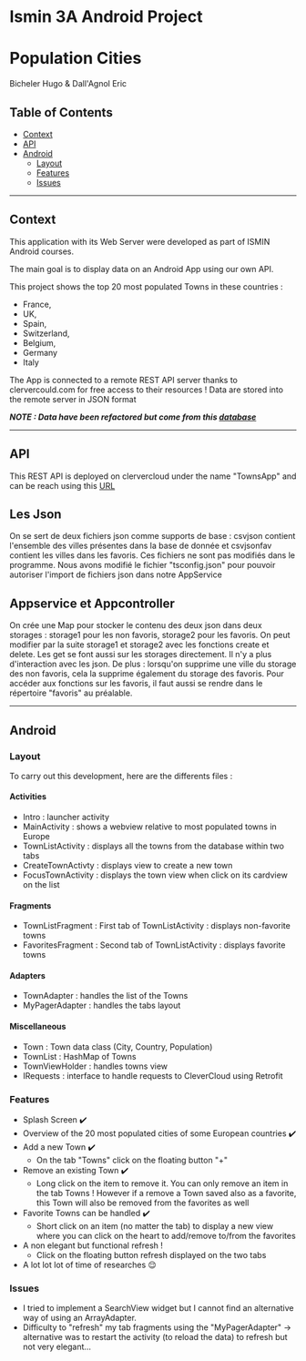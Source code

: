 # Ismin 3A Android Project
# Population Cities
Bicheler Hugo & Dall'Agnol Eric

## Table of Contents

- [Context](#context)
- [API](#api)
- [Android](#android)
  - [Layout](#layout)
  - [Features](#features)
  - [Issues](#issues)







-------

## Context

This application  with its Web Server were developed as part of ISMIN Android courses.

The main goal is to display data on an Android App using our own API.

This project shows the top 20 most populated Towns in these countries : 
- France, 
- UK, 
- Spain, 
- Switzerland, 
- Belgium, 
- Germany
- Italy


The App is connected to a remote REST API server thanks to clervercould.com for free access to their resources ! Data are stored into the remote server in JSON format


***NOTE : Data have been refactored but come from this [database](https://data.opendatasoft.com/explore/dataset/worldcitiespop%40public/table/?disjunctive.country&timezone=Europe%2FBerlin&sort=population&dataChart=eyJxdWVyaWVzIjpbeyJjaGFydHMiOlt7InR5cGUiOiJsaW5lIiwiZnVuYyI6Ik1BWCIsInlBeGlzIjoicG9wdWxhdGlvbiIsInNjaWVudGlmaWNEaXNwbGF5Ijp0cnVlLCJjb2xvciI6IiMyQzNGNTYifV0sInhBeGlzIjoiY291bnRyeSIsIm1heHBvaW50cyI6MjAwLCJzb3J0IjoiIiwiY29uZmlnIjp7ImRhdGFzZXQiOiJ3b3JsZGNpdGllc3BvcEBwdWJsaWMiLCJvcHRpb25zIjp7ImRpc2p1bmN0aXZlLmNvdW50cnkiOnRydWUsInRpbWV6b25lIjoiRXVyb3BlL0JlcmxpbiJ9fX1dLCJ0aW1lc2NhbGUiOiIiLCJkaXNwbGF5TGVnZW5kIjp0cnVlLCJhbGlnbk1vbnRoIjp0cnVlfQ%3D%3D)***

-------

## API

This REST API is deployed on clervercloud under the name "TownsApp" and can be reach using this [URL](https://towns-app.cleverapps.io/)

## Les Json
On se sert de deux fichiers json comme supports de base : csvjson contient l'ensemble des villes présentes
dans la base de donnée et csvjsonfav contient les villes dans les favoris. Ces fichiers ne sont pas modifiés dans le programme.
Nous avons modifié le fichier "tsconfig.json" pour pouvoir autoriser l'import de fichiers json dans notre AppService

## Appservice et Appcontroller
On crée une Map pour stocker le contenu des deux json dans deux storages : storage1 pour les non favoris, storage2 pour les favoris.
On peut modifier par la suite storage1 et storage2 avec les fonctions create et delete. Les get se font aussi sur les storages 
directement. Il n'y a plus d'interaction avec les json. De plus : lorsqu'on supprime une ville du storage des non favoris, 
cela la supprime également du storage des favoris. Pour accéder aux fonctions sur les favoris, il faut aussi se rendre dans le répertoire 
"favoris" au préalable.

-------

## Android



### Layout

To carry out this development, here are the differents files :

#### Activities

- Intro : launcher activity
- MainActivity : shows a webview relative to most populated towns in Europe
- TownListActivity : displays all the towns from the database within two tabs
- CreateTownActivty : displays view to create a new town
- FocusTownActivity : displays the town view when click on its cardview on the list

#### Fragments

- TownListFragment : First tab of TownListActivity : displays non-favorite towns
- FavoritesFragment : Second tab of TownListActivity : displays favorite towns

#### Adapters

- TownAdapter : handles the list of the Towns
- MyPagerAdapter : handles the tabs layout

#### Miscellaneous

- Town : Town data class (City, Country, Population)
- TownList : HashMap of Towns
- TownViewHolder : handles towns view
- IRequests : interface to handle requests to CleverCloud using Retrofit


### Features

- Splash Screen :heavy_check_mark:
- Overview of the 20 most populated cities of some European countries :heavy_check_mark:
- Add a new Town :heavy_check_mark:
  - On the tab "Towns" click on the floating button "+"
- Remove an existing Town :heavy_check_mark:
  - Long click on the item to remove it. You can only remove an item in the tab Towns ! However if a remove a Town saved also as a favorite, this Town will also be removed from the favorites as well
- Favorite Towns can be handled :heavy_check_mark:
  - Short click on an item (no matter the tab) to display a new view where you can click on the heart to add/remove to/from the favorites
- A non elegant but functional refresh !
  - Click on the floating button refresh displayed on the two tabs
- A lot lot lot of time of researches :relieved:

### Issues

- I tried to implement a SearchView widget but I cannot find an alternative way of using an ArrayAdapter.
- Difficulty to "refresh" my tab fragments using the "MyPagerAdapter" -> alternative was to restart the activity (to reload the data) to refresh but not very elegant...

